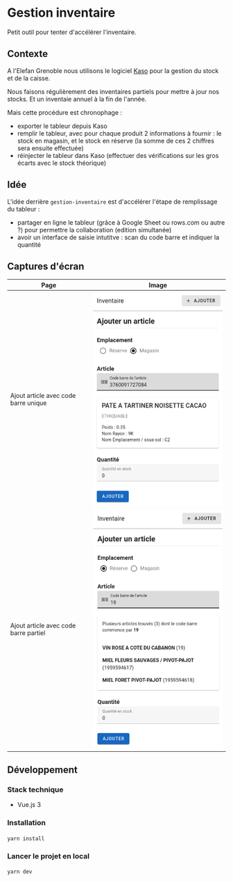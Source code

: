 # Gestion inventaire

Petit outil pour tenter d'accélérer l'inventaire.

## Contexte

A l'Elefan Grenoble nous utilisons le logiciel [Kaso](https://www.kaso-soft.com/) pour la gestion du stock et de la caisse.

Nous faisons régulièrement des inventaires partiels pour mettre à jour nos stocks. Et un inventaie annuel à la fin de l'année.

Mais cette procédure est chronophage :
* exporter le tableur depuis Kaso
* remplir le tableur, avec pour chaque produit 2 informations à fournir : le stock en magasin, et le stock en réserve (la somme de ces 2 chiffres sera ensuite effectuée)
* réinjecter le tableur dans Kaso (effectuer des vérifications sur les gros écarts avec le stock théorique)

## Idée

L'idée derrière `gestion-inventaire` est d'accélérer l'étape de remplissage du tableur :
* partager en ligne le tableur (grâce à Google Sheet ou rows.com ou autre ?) pour permettre la collaboration (edition simultanée)
* avoir un interface de saisie intutitve : scan du code barre et indiquer la quantité

## Captures d'écran

|Page|Image|
|---|---|
|Ajout article avec code barre unique|![image](https://raw.githubusercontent.com/elefan-grenoble/gestion-inventaire/main/public/images/add-article.png)|
|Ajout article avec code barre partiel|![image](https://raw.githubusercontent.com/elefan-grenoble/gestion-inventaire/main/public/images/add-article-multiple.png)|

## Développement

### Stack technique

* Vue.js 3

### Installation

`yarn install`

### Lancer le projet en local

`yarn dev`
